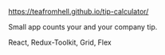 https://teafromhell.github.io/tip-calculator/

Small app counts your and your company tip.

React, Redux-Toolkit, Grid, Flex
                  
